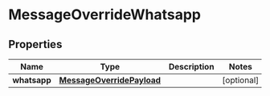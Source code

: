 

# MessageOverrideWhatsapp


## Properties

| Name | Type | Description | Notes |
|------------ | ------------- | ------------- | -------------|
|**whatsapp** | [**MessageOverridePayload**](MessageOverridePayload.md) |  |  [optional] |



